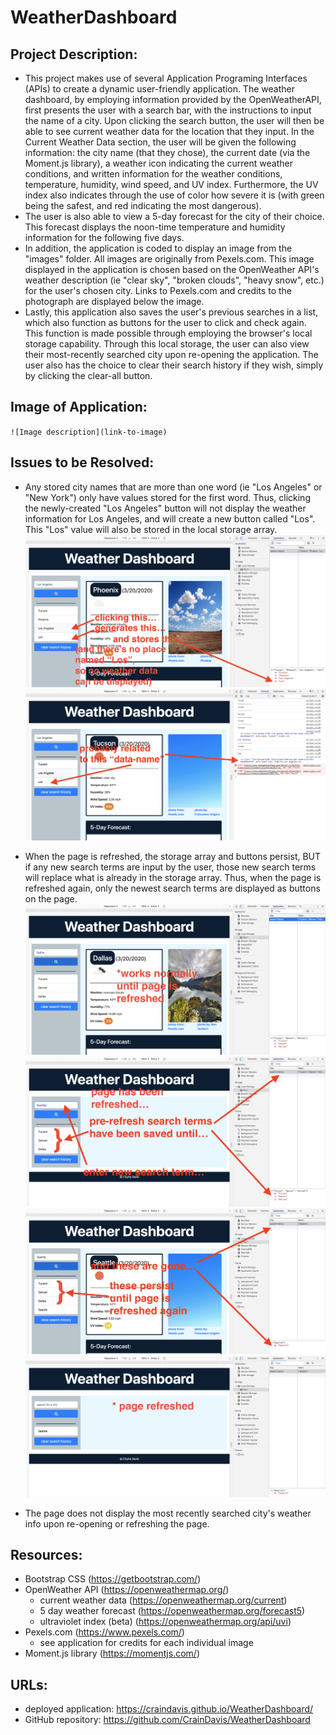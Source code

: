 # WeatherDashboard

## Project Description:
* This project makes use of several Application Programing Interfaces (APIs) to create a dynamic user-friendly application. The weather dashboard, by employing information provided by the OpenWeatherAPI, first presents the user with a search bar, with the instructions to input the name of a city. Upon clicking the search button, the user will then be able to see current weather data for the location that they input. In the Current Weather Data section, the user will be given the following information: the city name (that they chose), the current date (via the Moment.js library), a weather icon indicating the current weather conditions, and written information for the weather conditions, temperature, humidity, wind speed, and UV index. Furthermore, the UV index also indicates through the use of color how severe it is (with green being the safest, and red indicating the most dangerous). 
* The user is also able to view a 5-day forecast for the city of their choice. This forecast displays the noon-time temperature and humidity information for the following five days. 
* In addition, the application is coded to display an image from the "images" folder. All images are originally from Pexels.com. This image displayed in the application is chosen based on the OpenWeather API's weather description (ie "clear sky", "broken clouds", "heavy snow", etc.) for the user's chosen city. Links to Pexels.com and credits to the photograph are displayed below the image.
* Lastly, this application also saves the user's previous searches in a list, which also function as buttons for the user to click and check again. This function is made possible through employing the browser's local storage capability. Through this local storage, the user can also view their most-recently searched city upon re-opening the application. The user also has the choice to clear their search history if they wish, simply by clicking the clear-all button.

## Image of Application:
`![Image description](link-to-image)`

## Issues to be Resolved:
* Any stored city names that are more than one word (ie "Los Angeles" or "New York") only have values stored for the first word. Thus, clicking the newly-created "Los Angeles" button will not display the weather information for Los Angeles, and will create a new button called "Los". This "Los" value will also be stored in the local storage array.
![issue #1](issues/issue1-1.png)
![issue #1](issues/issue1-2.png)

* When the page is refreshed, the storage array and buttons persist, BUT if any new search terms are input by the user, those new search terms will replace what is already in the storage array. Thus, when the page is refreshed again, only the newest search terms are displayed as buttons on the page.
![issue #2](issues/issue2-1.png)
![issue #2](issues/issue2-2.png)
![issue #2](issues/issue2-3.png)
![issue #2](issues/issue2-4.png)

* The page does not display the most recently searched city's weather info upon re-opening or refreshing the page.

## Resources:
* Bootstrap CSS (https://getbootstrap.com/)
* OpenWeather API (https://openweathermap.org/)
    * current weather data (https://openweathermap.org/current)
    * 5 day weather forecast (https://openweathermap.org/forecast5)
    * ultraviolet index (beta) (https://openweathermap.org/api/uvi)
* Pexels.com (https://www.pexels.com/)
    * see application for credits for each individual image
* Moment.js library (https://momentjs.com/)

## URLs:
* deployed application: https://craindavis.github.io/WeatherDashboard/
* GitHub repository: https://github.com/CrainDavis/WeatherDashboard
